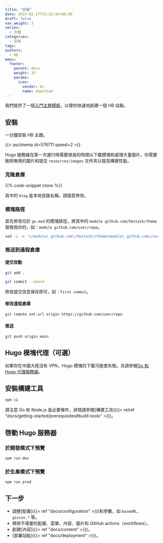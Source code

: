 ```yaml
---
title: "安裝"
date: 2023-02-17T15:53:42+08:00
draft: false
nav_weight: 3
series:
  - 文檔
categories:
  - 安裝
tags:
authors:
  - HB
menu:
  footer:
    parent: docs
    weight: 33
    params:
      icon:
        vendor: bs
        name: download
---
```


我們提供了一個[入門主題模板](https://github.com/hbstack/theme)，以便你快速地創建一個 HB 站點。

<!--more-->

## 安裝

一分鐘安裝 HB 主題。

{{< asciinema id=576711 speed=2 >}}

Hugo 服務器在第一次運行時需要很長的時間以下載模塊和處理大量圖片，你需要刪除無用的圖片和提交 `resources/images` 文件夾以提高構建性能。

### 克隆倉庫

{{% code-snippet clone %}}

其中的 `blog` 是本地目錄名稱，請隨意修改。

### 模塊路徑

首先修改位於 `go.mod` 的模塊路徑，將其中的 `module github.com/hbstack/theme` 替換爲你的，如：`module github.com/user/repo`。

```sh
sed -i -e 's/module\ github.com\/hbstack\/theme/module\ github.com\/user\/repo/' go.mod
```

### 推送到遠程倉庫

#### 提交改動

```sh
git add .

git commit --amend
```

修改提交信息保存即可，如：`First commit`。

#### 修改遠程倉庫

```sh
git remote set-url origin https://github.com/user/repo
```

#### 推送

```sh
git push origin main
```

## Hugo 模塊代理（可選）

如果你在中國大陸沒有 VPN，Hugo 模塊的下載可能會失敗。另請參閱[Go 和 Hugo 代理服務器](https://hugomods.com/zh-hans/blog/2023/04/go-和-hugo-代理服務器/)。

## 安裝構建工具

```sh
npm ci
```

請注意 Go 和 Node.js 是必要條件，詳情請參閱[構建工具]({{< relref "docs/getting-started/prerequisites#build-tools" >}})。

## 啓動 Hugo 服務器

### 於開發模式下預覽

```sh
npm run dev
```

### 於生產模式下預覽

```sh
npm run prod
```

## 下一步

- 調整[配置]({{< ref "docs/configuration" >}})和參數，如 `baseURL`、`giscus.*` 等。
- 移除不需要的配置、菜單、內容、圖片和 GitHub actions（workflows）。
- 創建[內容]({{< ref "docs/content" >}})。
- [部署站點]({{< ref "docs/deployment" >}})。
